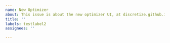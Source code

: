 ```yaml
---
name: New Optimizer
about: This issue is about the new optimizer UI, at discretize.github.io/discretize-gear-optimizer.
title: ''
labels: testlabel2
assignees: ''

---
```



